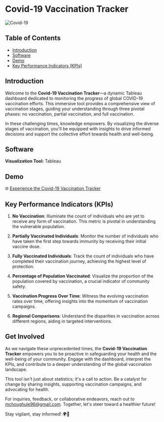 # Covid-19 Vaccination Tracker

![Covid-19](https://d2v9ipibika81v.cloudfront.net/uploads/sites/91/covid455-1140x500.jpg)

## Table of Contents

- [Introduction](#introduction)
- [Software](#software)
- [Demo](#demo)
- [Key Performance Indicators (KPIs)](#key-performance-indicators-kpis)

## Introduction

Welcome to the **Covid-19 Vaccination Tracker**—a dynamic Tableau dashboard dedicated to monitoring the progress of global COVID-19 vaccination efforts. This immersive tool provides a comprehensive view of vaccination stages, guiding your understanding through three pivotal phases: no vaccination, partial vaccination, and full vaccination.

In these challenging times, knowledge empowers. By visualizing the diverse stages of vaccination, you'll be equipped with insights to drive informed decisions and support the collective effort towards health and well-being.

## Software

**Visualization Tool:** Tableau

## Demo

🌐 [Experience the Covid-19 Vaccination Tracker](https://public.tableau.com/app/profile/manasi.choughule/viz/Covid-19VaccineTracker_16741792750560/Covid-19VaccinationTracker?publish=yes)

## Key Performance Indicators (KPIs)

1. **No Vaccination**: Illuminate the count of individuals who are yet to receive any form of vaccination. This metric is pivotal in understanding the vulnerable population.

2. **Partially Vaccinated Individuals**: Monitor the number of individuals who have taken the first step towards immunity by receiving their initial vaccine dose.

3. **Fully Vaccinated Individuals**: Track the count of individuals who have completed their vaccination journey, achieving the highest level of protection.

4. **Percentage of Population Vaccinated**: Visualize the proportion of the population covered by vaccination, a crucial indicator of community safety.

5. **Vaccination Progress Over Time**: Witness the evolving vaccination rates over time, offering insights into the momentum of vaccination campaigns.

6. **Regional Comparisons**: Understand the disparities in vaccination across different regions, aiding in targeted interventions.

## Get Involved

As we navigate these unprecedented times, the **Covid-19 Vaccination Tracker** empowers you to be proactive in safeguarding your health and the well-being of your community. Engage with the dashboard, interpret the KPIs, and contribute to a deeper understanding of the global vaccination landscape.

This tool isn't just about statistics; it's a call to action. Be a catalyst for change by sharing insights, supporting vaccination campaigns, and advocating for health.

For inquiries, feedback, or collaborative endeavors, reach out to [mchoughule96@gmail.com](mailto:mchoughule96@gmail.com). Together, let's steer toward a healthier future!

Stay vigilant, stay informed! 🌍💉
